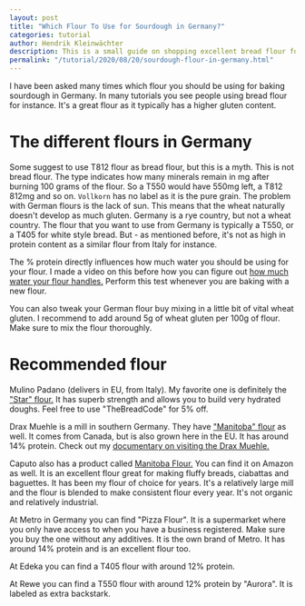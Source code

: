 ```yaml
---
layout: post
title: "Which Flour To Use for Sourdough in Germany?"
categories: tutorial
author: Hendrik Kleinwächter
description: This is a small guide on shopping excellent bread flour for your sourdough in Germany.
permalink: "/tutorial/2020/08/20/sourdough-flour-in-germany.html"
---
```


I have been asked many times which flour you should be using for baking sourdough in Germany. In many tutorials you see people using bread flour for instance. It's a great flour as it typically has a higher gluten content.

# The different flours in Germany

Some suggest to use T812 flour as bread flour, but this is a myth. This is not bread flour. The type indicates how many minerals remain in mg after burning 100 grams of the flour. So a T550 would have 550mg left, a T812 812mg and so on. `Vollkorn` has no label as it is the pure grain. The problem with German flours is the lack of sun. This means that the wheat naturally doesn't develop as much gluten. Germany is a rye country, but not a wheat country. The flour that you want to use from Germany is typically a T550, or a T405 for white style bread. But - as mentioned before, it's not as high in protein content as a similar flour from Italy for instance.

The % protein directly influences how much water you should be using for your flour. I made a video on this before how you can figure out [how much water your flour handles.](https://youtu.be/s1gM_jziXcI) Perform this test whenever you are baking with a new flour.

You can also tweak your German flour buy mixing in a little bit of vital wheat gluten. I recommend to add around 5g of wheat gluten per 100g of flour. Make sure to mix the flour thoroughly.

# Recommended flour

Mulino Padano (delivers in EU, from Italy). My favorite one is definitely the ["Star" flour.](https://thbrco.io/mulino-flour) It has superb strength and allows you to build very hydrated doughs. Feel free to use "TheBreadCode" for 5% off.

Drax Muehle is a mill in southern Germany. They have ["Manitoba" flour](https://drax.biodeliver.de/produkte/suche/?term=manitoba) as well. It comes from Canada, but is also grown here in the EU. It has around 14% protein. Check out my [documentary on visiting the Drax Muehle.](https://thbrco.io/debaked-flour-mill)

Caputo also has a product called [Manitoba Flour.](https://www.mulinocaputo.it/en/flour/la-linea-cucina/manitoba) You can find it on Amazon as well. It is an excellent flour great for making fluffy breads, ciabattas and baguettes. It has been my flour of choice for years. It's a relatively large mill and the flour is blended to make consistent flour every year. It's not organic and relatively industrial.

At Metro in Germany you can find "Pizza Flour". It is a supermarket where you only have access to when you have a business registered. Make sure you buy the one without any additives. It is the own brand of Metro. It has around 14% protein and is an excellent flour too.

At Edeka you can find a T405 flour with around 12% protein.

At Rewe you can find a T550 flour with around 12% protein by "Aurora". It is labeled as extra backstark.
